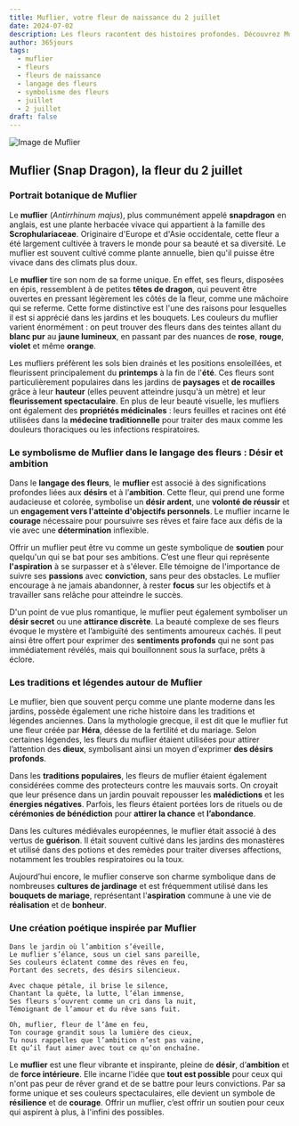 ```yaml
---
title: Muflier, votre fleur de naissance du 2 juillet
date: 2024-07-02
description: Les fleurs racontent des histoires profondes. Découvrez Muflier, votre fleur de naissance du 2 juillet, ses symboles et récits fascinants. Plongez dans sa signification et son langage unique dans l'art floral.
author: 365jours
tags:
  - muflier
  - fleurs
  - fleurs de naissance
  - langage des fleurs
  - symbolisme des fleurs
  - juillet
  - 2 juillet
draft: false
---
```



![Image de Muflier](https://cdn.pixabay.com/photo/2012/03/02/00/37/snapdragon-20809_1280.jpg#center)


## Muflier (Snap Dragon), la fleur du 2 juillet

### Portrait botanique de Muflier

Le **muflier** (_Antirrhinum majus_), plus communément appelé **snapdragon** en anglais, est une plante herbacée vivace qui appartient à la famille des **Scrophulariaceae**. Originaire d'Europe et d'Asie occidentale, cette fleur a été largement cultivée à travers le monde pour sa beauté et sa diversité. Le muflier est souvent cultivé comme plante annuelle, bien qu'il puisse être vivace dans des climats plus doux.

Le **muflier** tire son nom de sa forme unique. En effet, ses fleurs, disposées en épis, ressemblent à de petites **têtes de dragon**, qui peuvent être ouvertes en pressant légèrement les côtés de la fleur, comme une mâchoire qui se referme. Cette forme distinctive est l'une des raisons pour lesquelles il est si apprécié dans les jardins et les bouquets. Les couleurs du muflier varient énormément : on peut trouver des fleurs dans des teintes allant du **blanc pur** au **jaune lumineux**, en passant par des nuances de **rose**, **rouge**, **violet** et même **orange**.

Les mufliers préfèrent les sols bien drainés et les positions ensoleillées, et fleurissent principalement du **printemps** à la fin de l'**été**. Ces fleurs sont particulièrement populaires dans les jardins de **paysages** et **de rocailles** grâce à leur **hauteur** (elles peuvent atteindre jusqu'à un mètre) et leur **fleurissement spectaculaire**. En plus de leur beauté visuelle, les mufliers ont également des **propriétés médicinales** : leurs feuilles et racines ont été utilisées dans la **médecine traditionnelle** pour traiter des maux comme les douleurs thoraciques ou les infections respiratoires.

### Le symbolisme de Muflier dans le langage des fleurs : Désir et ambition

Dans le **langage des fleurs**, le **muflier** est associé à des significations profondes liées aux **désirs** et à l’**ambition**. Cette fleur, qui prend une forme audacieuse et colorée, symbolise un **désir ardent**, une **volonté de réussir** et un **engagement vers l'atteinte d'objectifs personnels**. Le muflier incarne le **courage** nécessaire pour poursuivre ses rêves et faire face aux défis de la vie avec une **détermination** inflexible.

Offrir un muflier peut être vu comme un geste symbolique de **soutien** pour quelqu'un qui se bat pour ses ambitions. C’est une fleur qui représente **l'aspiration** à se surpasser et à s'élever. Elle témoigne de l'importance de suivre ses **passions** avec **conviction**, sans peur des obstacles. Le muflier encourage à ne jamais abandonner, à rester **focus** sur les objectifs et à travailler sans relâche pour atteindre le succès.

D'un point de vue plus romantique, le muflier peut également symboliser un **désir secret** ou une **attirance discrète**. La beauté complexe de ses fleurs évoque le mystère et l’ambiguïté des sentiments amoureux cachés. Il peut ainsi être offert pour exprimer des **sentiments profonds** qui ne sont pas immédiatement révélés, mais qui bouillonnent sous la surface, prêts à éclore.

### Les traditions et légendes autour de Muflier

Le muflier, bien que souvent perçu comme une plante moderne dans les jardins, possède également une riche histoire dans les traditions et légendes anciennes. Dans la mythologie grecque, il est dit que le muflier fut une fleur créée par **Héra**, déesse de la fertilité et du mariage. Selon certaines légendes, les fleurs du muflier étaient utilisées pour attirer l’attention des **dieux**, symbolisant ainsi un moyen d'exprimer **des désirs profonds**.

Dans les **traditions populaires**, les fleurs de muflier étaient également considérées comme des protecteurs contre les mauvais sorts. On croyait que leur présence dans un jardin pouvait repousser les **malédictions** et les **énergies négatives**. Parfois, les fleurs étaient portées lors de rituels ou de **cérémonies de bénédiction** pour **attirer la chance** et **l’abondance**.

Dans les cultures médiévales européennes, le muflier était associé à des vertus de **guérison**. Il était souvent cultivé dans les jardins des monastères et utilisé dans des potions et des remèdes pour traiter diverses affections, notamment les troubles respiratoires ou la toux.

Aujourd’hui encore, le muflier conserve son charme symbolique dans de nombreuses **cultures de jardinage** et est fréquemment utilisé dans les **bouquets de mariage**, représentant l'**aspiration** commune à une vie de **réalisation** et de **bonheur**.

### Une création poétique inspirée par Muflier

```
Dans le jardin où l’ambition s’éveille,  
Le muflier s’élance, sous un ciel sans pareille,  
Ses couleurs éclatent comme des rêves en feu,  
Portant des secrets, des désirs silencieux.

Avec chaque pétale, il brise le silence,  
Chantant la quête, la lutte, l’élan immense,  
Ses fleurs s’ouvrent comme un cri dans la nuit,  
Témoignant de l’amour et du rêve sans fuit.

Oh, muflier, fleur de l’âme en feu,  
Ton courage grandit sous la lumière des cieux,  
Tu nous rappelles que l’ambition n’est pas vaine,  
Et qu’il faut aimer avec tout ce qu’on enchaîne.
```

Le **muflier** est une fleur vibrante et inspirante, pleine de **désir**, d’**ambition** et de **force intérieure**. Elle incarne l'idée que **tout est possible** pour ceux qui n'ont pas peur de rêver grand et de se battre pour leurs convictions. Par sa forme unique et ses couleurs spectaculaires, elle devient un symbole de **résilience** et de **courage**. Offrir un muflier, c’est offrir un soutien pour ceux qui aspirent à plus, à l'infini des possibles.